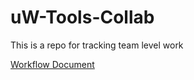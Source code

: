 # uW-Tools-Collab
This is a repo for tracking team level work

[Workflow Document](https://docs.google.com/document/d/1ntgc3AY9EaR3zjaJRvCSMQKr7D8VRFs_rddy05GBVvQ/edit#heading=h.yg5ibgf4jh22)
